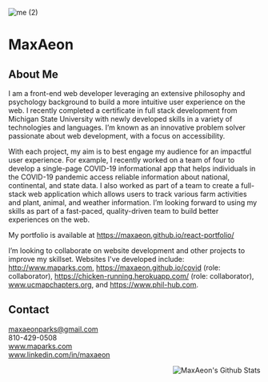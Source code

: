 ![me (2)](https://user-images.githubusercontent.com/87254760/141665020-2f5cfa9a-f411-44ab-ba5d-d2d0fde9dab9.jpg)

# MaxAeon

## About Me
I am a front-end web developer leveraging an extensive philosophy and psychology background to build a more intuitive user experience on the web. I recently completed a certificate in full stack development from Michigan State University with newly developed skills in a variety of technologies and languages. I’m known as an innovative problem solver passionate about web development, with a focus on accessibility.

With each project, my aim is to best engage my audience for an impactful user experience. For example, I recently worked on a team of four to develop a single-page COVID-19 informational app that helps individuals in the COVID-19 pandemic access reliable information about national, continental, and state data. I also worked as part of a team to create a full-stack web application which allows users to track various farm activities and plant, animal, and weather information. I’m looking forward to using my skills as part of a fast-paced, quality-driven team to build better experiences on the web.

My portfolio is available at https://maxaeon.github.io/react-portfolio/

I’m looking to collaborate on website development and other projects to improve my skillset. Websites I've developed include: http://www.maparks.com, https://maxaeon.github.io/covid (role: collaborator), https://chicken-running.herokuapp.com/ (role: collaborator), www.ucmapchapters.org, and https://www.phil-hub.com.

## Contact
maxaeonparks@gmail.com <br>
810-429-0508<br>
www.maparks.com <br>
www.linkedin.com/in/maxaeon


<img align="right" alt="MaxAeon's Github Stats" src="https://github-readme-stats.vercel.app/api?username=maxaeon&show_icons=true&hide_border=true" />
